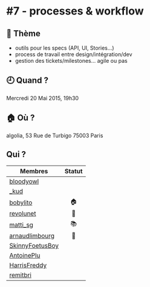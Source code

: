 # #7 - processes & workflow

## 💬 Thème

- outils pour les specs (API, UI, Stories...)
- process de travail entre design/intégration/dev
- gestion des tickets/milestones... agile ou pas

## 🕘 Quand ?

Mercredi 20 Mai 2015, 19h30

## 🏠 Où ?

algolia, 53 Rue de Turbigo 75003 Paris

## Qui ?

Membres | Statut |
--------|:------:|
[bloodyowl](https://twitter.com/bloodyowl) |  |
[_kud](https://twitter.com/_kud) |  |
[bobylito](https://twitter.com/bobylito) | 🏠 |
[revolunet](https://twitter.com/revolunet) | :beers: |
[matti_sg](https://twitter.com/matti_sg) | :books: |
[arnaudlimbourg](https://twitter.com/arnaudlimbourg) | :construction_worker: |
[SkinnyFoetusBoy](https://twitter.com/skinnyfoetusboy) |  |
[AntoinePlu](https://twitter.com/AntoinePlu) |  |
[HarrisFreddy](https://twitter.com/HarrisFreddy) |  |
[remitbri](https://twitter.com/remitbri) |  |
